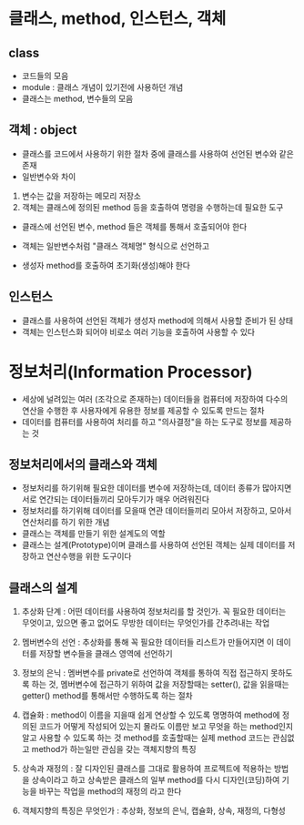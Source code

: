 # 클래스, method, 인스턴스, 객체
## class
* 코드들의 모음
* module : 클래스 개념이 있기전에 사용하던 개념
* 클래스는 method, 변수들의 모음

## 객체 : object
* 클래스를 코드에서 사용하기 위한 절차 중에 클래스를 사용하여
선언된 변수와 같은 존재
* 일반변수와 차이
1. 변수는 값을 저장하는 메모리 저장소
2. 객체는 클래스에 정의된 method 등을 호출하여 명령을 수행하는데 필요한 도구

* 클래스에 선언된 변수, method 들은 객체를 통해서 호출되어야 한다

* 객체는 일반변수처럼 "클래스 객체명" 형식으로 선언하고
* 생성자 method를 호출하여 초기화(생성)해야 한다

## 인스턴스
* 클래스를 사용하여 선언된 객체가 생성자 method에 의해서
사용할 준비가 된 상태
* 객체는 인스턴스화 되어야 비로소 여러 기능을 호출하여 사용할 수 있다

# 정보처리(Information Processor)
* 세상에 널려있는 여러 (조각으로 존재하는) 데이터들을
컴퓨터에 저장하여 다수의 연산을 수행한 후 사용자에게
유용한 정보를 제공할 수 있도록 만드는 절차
* 데이터를 컴퓨터를 사용하여 처리를 하고 "의사결정"을 하는 도구로
정보를 제공하는 것

## 정보처리에서의 클래스와 객체
* 정보처리를 하기위해 필요한 데이터를 변수에 저장하는데, 데이터 종류가 
많아지면 서로 연간되는 데이터들끼리 모아두기가 매우 어려워진다
* 정보처리를 하기위해 데이터를 모을때 연관 데이터들끼리 모아서
저장하고, 모아서 연산처리를 하기 위한 개념
* 클래스는 객체를 만들기 위한 설계도의 역할
* 클래스는 설계(Prototype)이며 클래스를 사용하여 선언된 객체는
실제 데이터를 저장하고 연산수행을 위한 도구이다

## 클래스의 설계
1. 추상화 단계 : 어떤 데이터를 사용하여 정보처리를 할 것인가. 꼭 필요한 데이터는 무엇이고,
있으면 좋고 없어도 무방한 데이터는 무엇인가를 간추려내는 작업

2. 멤버변수의 선언 : 추상화를 통해 꼭 필요한 데이터들 리스트가 만들어지면
이 데이터를 저장할 변수들을 클래스 영역에 선언하기

3. 정보의 은닉 : 멤버변수를 private로 선언하여 객체를 통하여
직접 접근하지 못하도록 하는 것, 멤버변수에 접근하기 위하여
값을 저장할때는 setter(), 값을 읽을때는 getter() method를 통해서만 수행하도록 하는 절차

4. 캡슐화 : method이 이름을 지을때 쉽게 연상할 수 있도록 명명하여 method에 정의된
코드가 어떻게 작성되어 있는지 몰라도 이름만 보고 무엇을 하는 method인지 알고 
사용할 수 있도록 하는 것 method를 호출할때는 실제 method 코드는 관심없고 method가 
하는일만 관심을 갖는 객체지향의 특징

5. 상속과 재정의 : 잘 디자인된 클래스를 그대로 활용하여 프로젝트에 적용하는 방법을 상속이라고 하고
상속받은 클래스의 일부 method를 다시 디자인(코딩)하여 기능을 바꾸는 작업을 method의 재정의 라고 한다

6. 객체지향의 특징은 무엇인가 : 추상화, 정보의 은닉, 캡슐화, 상속, 재정의, 다형성
